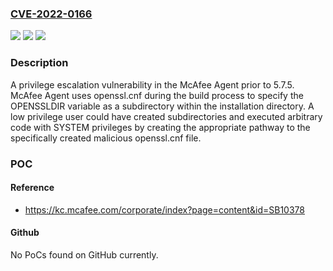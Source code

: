 ### [CVE-2022-0166](https://cve.mitre.org/cgi-bin/cvename.cgi?name=CVE-2022-0166)
![](https://img.shields.io/static/v1?label=Product&message=McAfee%20Agent%20for%20Windows&color=blue)
![](https://img.shields.io/static/v1?label=Version&message=n%2Fa&color=blue)
![](https://img.shields.io/static/v1?label=Vulnerability&message=CWE-%20269%3A%20Improper%20Privilege%20Management&color=brighgreen)

### Description

A privilege escalation vulnerability in the McAfee Agent prior to 5.7.5. McAfee Agent uses openssl.cnf during the build process to specify the OPENSSLDIR variable as a subdirectory within the installation directory. A low privilege user could have created subdirectories and executed arbitrary code with SYSTEM privileges by creating the appropriate pathway to the specifically created malicious openssl.cnf file.

### POC

#### Reference
- https://kc.mcafee.com/corporate/index?page=content&id=SB10378

#### Github
No PoCs found on GitHub currently.

